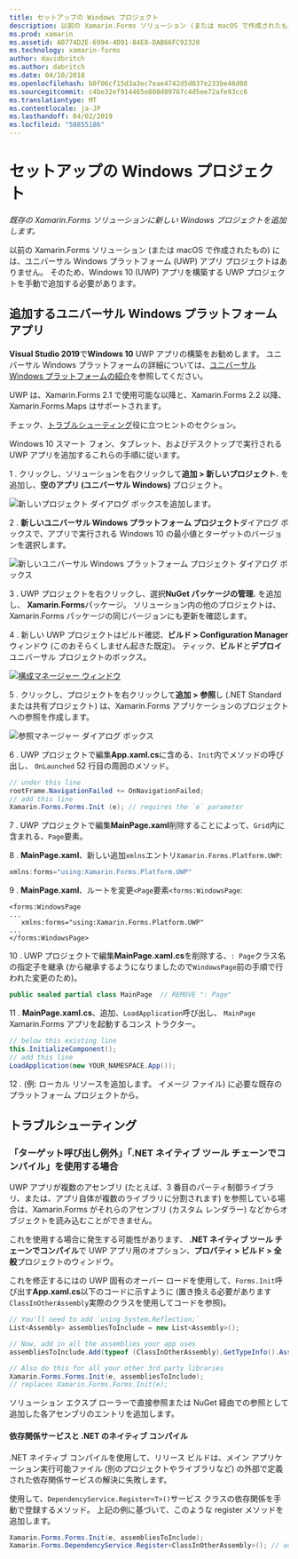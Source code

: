 ```yaml
---
title: セットアップの Windows プロジェクト
description: 以前の Xamarin.Forms ソリューション (または macOS で作成されたもの) がないユニバーサル Windows プラットフォーム プロジェクトの場合、この記事が新しい UWP プロジェクトを既存の Xamarin.Forms ソリューションに追加する方法を説明しますので。
ms.prod: xamarin
ms.assetid: A0774D2E-6994-4D91-84E8-DAB66FC92320
ms.technology: xamarin-forms
author: davidbritch
ms.author: dabritch
ms.date: 04/10/2018
ms.openlocfilehash: b0f06cf15d3a3ec7eae4742d5d037e233be46d08
ms.sourcegitcommit: c4be32ef914465e808d89767c4d5ee72afe93cc6
ms.translationtype: MT
ms.contentlocale: ja-JP
ms.lasthandoff: 04/02/2019
ms.locfileid: "58855186"
---
```

# <a name="setup-windows-projects"></a>セットアップの Windows プロジェクト

_既存の Xamarin.Forms ソリューションに新しい Windows プロジェクトを追加します。_

以前の Xamarin.Forms ソリューション (または macOS で作成されたもの) には、ユニバーサル Windows プラットフォーム (UWP) アプリ プロジェクトはありません。 そのため、Windows 10 (UWP) アプリを構築する UWP プロジェクトを手動で追加する必要があります。

## <a name="add-a-universal-windows-platform-app"></a>追加するユニバーサル Windows プラットフォーム アプリ

**Visual Studio 2019**で**Windows 10** UWP アプリの構築をお勧めします。 ユニバーサル Windows プラットフォームの詳細については、[ユニバーサル Windows プラットフォームの紹介](/windows/uwp/get-started/universal-application-platform-guide/)を参照してください。

UWP は、Xamarin.Forms 2.1 で使用可能な以降と、Xamarin.Forms 2.2 以降、Xamarin.Forms.Maps はサポートされます。

チェック、<a href="#troubleshooting">トラブルシューティング</a>役に立つヒントのセクション。

Windows 10 スマート フォン、タブレット、およびデスクトップで実行される UWP アプリを追加するこれらの手順に従います。

 1 . クリックし、ソリューションを右クリックして**追加 > 新しいプロジェクト.** を追加し、**空のアプリ (ユニバーサル Windows)** プロジェクト。

  ![](universal-images/add-wu.png "新しいプロジェクト ダイアログ ボックスを追加します。")

 2 . **新しいユニバーサル Windows プラットフォーム プロジェクト**ダイアログ ボックスで、アプリで実行される Windows 10 の最小値とターゲットのバージョンを選択します。

  ![](universal-images/target-version.png "新しいユニバーサル Windows プラットフォーム プロジェクト ダイアログ ボックス")

 3 . UWP プロジェクトを右クリックし、選択**NuGet パッケージの管理.** を追加し、 **Xamarin.Forms**パッケージ。 ソリューション内の他のプロジェクトは、Xamarin.Forms パッケージの同じバージョンにも更新を確認します。

 4 . 新しい UWP プロジェクトはビルド確認、**ビルド > Configuration Manager**ウィンドウ (このおそらくしません起きた既定)。 ティック、**ビルド**と**デプロイ**ユニバーサル プロジェクトのボックス。

  [![](universal-images/configuration-sml.png "構成マネージャー ウィンドウ")](universal-images/configuration.png#lightbox "Configuration Manager ウィンドウ")

 5 . クリックし、プロジェクトを右クリックして**追加 > 参照**し (.NET Standard または共有プロジェクト) は、Xamarin.Forms アプリケーションのプロジェクトへの参照を作成します。

  ![](universal-images/addref-sml.png "参照マネージャー ダイアログ ボックス")

 6 . UWP プロジェクトで編集**App.xaml.cs**に含める、`Init`内でメソッドの呼び出し、 `OnLaunched` 52 行目の周囲のメソッド。

```csharp
// under this line
rootFrame.NavigationFailed += OnNavigationFailed;
// add this line
Xamarin.Forms.Forms.Init (e); // requires the `e` parameter
```

 7 . UWP プロジェクトで編集**MainPage.xaml**削除することによって、`Grid`内に含まれる、`Page`要素。

 8 . **MainPage.xaml**、新しい追加`xmlns`エントリ`Xamarin.Forms.Platform.UWP`:

```csharp
xmlns:forms="using:Xamarin.Forms.Platform.UWP"
```

 9 . **MainPage.xaml**、ルートを変更`<Page`要素`<forms:WindowsPage`:

```xaml
<forms:WindowsPage
...
   xmlns:forms="using:Xamarin.Forms.Platform.UWP"
...
</forms:WindowsPage>
```

 10 . UWP プロジェクトで編集**MainPage.xaml.cs**を削除する、`: Page`クラス名の指定子を継承 (から継承するようになりましたので`WindowsPage`前の手順で行われた変更のため)。

```csharp
public sealed partial class MainPage  // REMOVE ": Page"
```

 11 . **MainPage.xaml.cs**、追加、`LoadApplication`呼び出し、 `MainPage` Xamarin.Forms アプリを起動するコンス トラクター。

```csharp
// below this existing line
this.InitializeComponent();
// add this line
LoadApplication(new YOUR_NAMESPACE.App());
```

<!--
11 . Double-click **Package.appxmanifest** to set these capabilities
  that are often required:

  Capabilities set:

  * Internet (Client)
  * Location
-->

12 . (例: ローカル リソースを追加します。 イメージ ファイル) に必要な既存のプラットフォーム プロジェクトから。

## <a name="troubleshooting"></a>トラブルシューティング

<a name="target-invocation-exception" />

### <a name="target-invocation-exception-when-using-compile-with-net-native-tool-chain"></a>「ターゲット呼び出し例外」「.NET ネイティブ ツール チェーンでコンパイル」を使用する場合

UWP アプリが複数のアセンブリ (たとえば、3 番目のパーティ制御ライブラリ、または、アプリ自体が複数のライブラリに分割されます) を参照している場合は、Xamarin.Forms がそれらのアセンブリ (カスタム レンダラー) などからオブジェクトを読み込むことができません。

これを使用する場合に発生する可能性があります、 **.NET ネイティブ ツール チェーンでコンパイル**で UWP アプリ用のオプション、**プロパティ > ビルド > 全般**プロジェクトのウィンドウ。

これを修正するにはの UWP 固有のオーバー ロードを使用して、`Forms.Init`呼び出す**App.xaml.cs**以下のコードに示すように (置き換える必要があります`ClassInOtherAssembly`実際のクラスを使用してコードを参照)。

```csharp
// You'll need to add `using System.Reflection;`
List<Assembly> assembliesToInclude = new List<Assembly>();

// Now, add in all the assemblies your app uses
assembliesToInclude.Add(typeof (ClassInOtherAssembly).GetTypeInfo().Assembly);

// Also do this for all your other 3rd party libraries
Xamarin.Forms.Forms.Init(e, assembliesToInclude);
// replaces Xamarin.Forms.Forms.Init(e);
```

ソリューション エクスプ ローラーで直接参照または NuGet 経由での参照として追加した各アセンブリのエントリを追加します。

#### <a name="dependency-services-and-net-native-compilation"></a>依存関係サービスと .NET のネイティブ コンパイル

.NET ネイティブ コンパイルを使用して、リリース ビルドは、メイン アプリケーション実行可能ファイル (別のプロジェクトやライブラリなど) の外部で定義された依存関係サービスの解決に失敗します。

使用して、`DependencyService.Register<T>()`サービス クラスの依存関係を手動で登録するメソッド。 上記の例に基づいて、このような register メソッドを追加します。

```csharp
Xamarin.Forms.Forms.Init(e, assembliesToInclude);
Xamarin.Forms.DependencyService.Register<ClassInOtherAssembly>(); // add this
```
